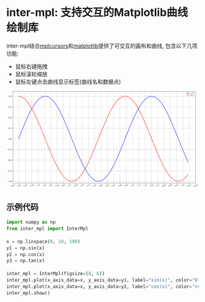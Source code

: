 # inter-mpl: 支持交互的Matplotlib曲线绘制库
inter-mpl结合[mplcursors](https://github.com/anntzer/mplcursors)和[matplotlib](https://matplotlib.org)提供了可交互的画布和曲线, 包含以下几项功能:
* 鼠标右键拖拽
* 鼠标滚轮缩放
* 鼠标左键点击曲线显示标签(曲线名和数据点)

![演示动画](docs/demo_anime.gif)

## 示例代码
```python
import numpy as np
from inter_mpl import InterMpl

x = np.linspace(0, 10, 100)
y1 = np.sin(x)
y2 = np.cos(x)
y3 = np.tan(x)

inter_mpl = InterMpl(figsize=(8, 6))
inter_mpl.plot(x_axis_data=x, y_axis_data=y1, label="sin(x)", color="blue", linewidth=2)
inter_mpl.plot(x_axis_data=x, y_axis_data=y2, label="cos(x)", color="red", linewidth=2)
inter_mpl.show()
```